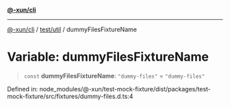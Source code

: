 [**@-xun/cli**](../../../README.md)

***

[@-xun/cli](../../../README.md) / [test/util](../README.md) / dummyFilesFixtureName

# Variable: dummyFilesFixtureName

> `const` **dummyFilesFixtureName**: `"dummy-files"` = `"dummy-files"`

Defined in: node\_modules/@-xun/test-mock-fixture/dist/packages/test-mock-fixture/src/fixtures/dummy-files.d.ts:4
